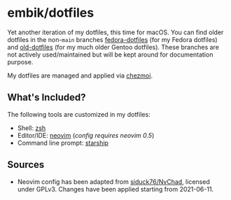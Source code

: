 # embik/dotfiles

Yet another iteration of my dotfiles, this time for macOS. You can find older dotfiles in the non-`main` branches [fedora-dotfiles](https://github.com/embik/dotfiles/tree/fedora-dotfiles) (for my Fedora dotfiles) and [old-dotfiles](https://github.com/embik/dotfiles/tree/old-dotfiles) (for my much older Gentoo dotfiles). These branches are not actively used/maintained but will be kept around for documentation purpose.

My dotfiles are managed and applied via [chezmoi](https://www.chezmoi.io).

## What's Included?

The following tools are customized in my dotfiles:

- Shell: [zsh](https://www.zsh.org)
- Editor/IDE: [neovim](https://neovim.io) (_config requires neovim 0.5_)
- Command line prompt: [starship](https://starship.rs)

## Sources

- Neovim config has been adapted from [siduck76/NvChad](https://github.com/siduck76/NvChad), licensed under GPLv3. Changes have been applied starting from 2021-06-11.
